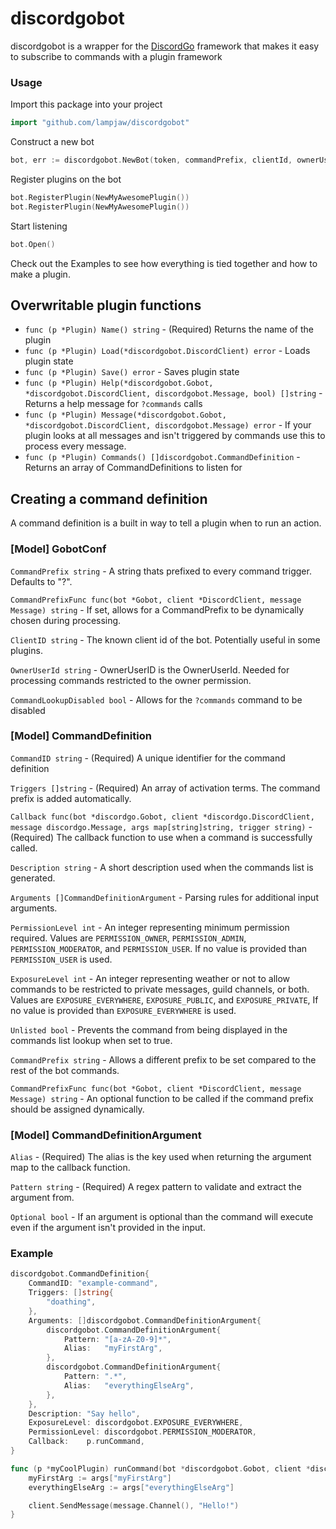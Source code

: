 # discordgobot

discordgobot is a wrapper for the [DiscordGo](https://github.com/bwmarrin/discordgo) framework that makes it easy to subscribe to commands with a plugin framework

### Usage

Import this package into your project

```go
import "github.com/lampjaw/discordgobot"
```

Construct a new bot

```go
bot, err := discordgobot.NewBot(token, commandPrefix, clientId, ownerUserId)
```

Register plugins on the bot

```go
bot.RegisterPlugin(NewMyAwesomePlugin())    
bot.RegisterPlugin(NewMyAwesomePlugin())
```

Start listening

```go
bot.Open()
```

Check out the Examples to see how everything is tied together and how to make a plugin.

## Overwritable plugin functions
* `func (p *Plugin) Name() string` - (Required) Returns the name of the plugin
* `func (p *Plugin) Load(*discordgobot.DiscordClient) error` - Loads plugin state
* `func (p *Plugin) Save() error` - Saves plugin state
* `func (p *Plugin) Help(*discordgobot.Gobot, *discordgobot.DiscordClient, discordgobot.Message, bool) []string` - Returns a help message for `?commands` calls
* `func (p *Plugin) Message(*discordgobot.Gobot, *discordgobot.DiscordClient, discordgobot.Message) error` - If your plugin looks at all messages and isn't triggered by commands use this to process every message.
* `func (p *Plugin) Commands() []discordgobot.CommandDefinition` - Returns an array of CommandDefinitions to listen for

## Creating a command definition

A command definition is a built in way to tell a plugin when to run an action.

### [Model] GobotConf

`CommandPrefix string` - A string thats prefixed to every command trigger. Defaults to "?".

`CommandPrefixFunc func(bot *Gobot, client *DiscordClient, message Message) string` - If set, allows for a CommandPrefix to be dynamically chosen during processing.

`ClientID string` - The known client id of the bot. Potentially useful in some plugins.

`OwnerUserId string` - OwnerUserID is the OwnerUserId. Needed for processing commands restricted to the owner permission.

`CommandLookupDisabled bool` - Allows for the `?commands` command to be disabled

### [Model] CommandDefinition

`CommandID string` - (Required) A unique identifier for the command definition

`Triggers []string` - (Required) An array of activation terms. The command prefix is added automatically.

`Callback func(bot *discordgo.Gobot, client *discordgo.DiscordClient, message discordgo.Message, args map[string]string, trigger string)` - (Required) The callback function to use when a command is successfully called.

`Description string` - A short description used when the commands list is generated.

`Arguments []CommandDefinitionArgument` - Parsing rules for additional input arguments.

`PermissionLevel int` - An integer representing minimum permission required. Values are `PERMISSION_OWNER`, `PERMISSION_ADMIN`, `PERMISSION_MODERATOR`, and `PERMISSION_USER`. If no value is provided than `PERMISSION_USER` is used.

`ExposureLevel int` - An integer representing weather or not to allow commands to be restricted to private messages, guild channels, or both. Values are `EXPOSURE_EVERYWHERE`, `EXPOSURE_PUBLIC`, and `EXPOSURE_PRIVATE`, If no value is provided than `EXPOSURE_EVERYWHERE` is used.

`Unlisted bool` - Prevents the command from being displayed in the commands list lookup when set to true.

`CommandPrefix string` - Allows a different prefix to be set compared to the rest of the bot commands.

`CommandPrefixFunc func(bot *Gobot, client *DiscordClient, message Message) string` - An optional function to be called if the command prefix should be assigned dynamically.

### [Model] CommandDefinitionArgument

`Alias` - (Required) The alias is the key used when returning the argument map to the callback function.

`Pattern string` - (Required) A regex pattern to validate and extract the argument from.

`Optional bool` - If an argument is optional than the command will execute even if the argument isn't provided in the input.

### Example

```go
discordgobot.CommandDefinition{
    CommandID: "example-command",
    Triggers: []string{
        "doathing",
    },
    Arguments: []discordgobot.CommandDefinitionArgument{
        discordgobot.CommandDefinitionArgument{
            Pattern: "[a-zA-Z0-9]*",
            Alias:   "myFirstArg",
        },
        discordgobot.CommandDefinitionArgument{
            Pattern: ".*",
            Alias:   "everythingElseArg",
        },
    },
    Description: "Say hello",
    ExposureLevel: discordgobot.EXPOSURE_EVERYWHERE,
    PermissionLevel: discordgobot.PERMISSION_MODERATOR,
    Callback:    p.runCommand,
}

func (p *myCoolPlugin) runCommand(bot *discordgobot.Gobot, client *discordgobot.DiscordClient, message discordgobot.Message, args map[string]string, trigger string) {
    myFirstArg := args["myFirstArg"]
    everythingElseArg := args["everythingElseArg"]

    client.SendMessage(message.Channel(), "Hello!")
}
```